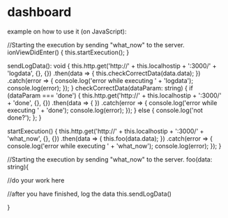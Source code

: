 # dashboard

example on how to use it (on JavaScript):

 //Starting the execution by sending "what_now" to the server.	
 ionViewDidEnter() {
    this.startExecution();
  }


 sendLogData(): void {
    this.http.get('http://' + this.localhostip + ':3000/' + 'logdata', {}, {})
      .then(data => {
        this.checkCorrectData(data.data);
      })
      .catch(error => {
        console.log('error while executing ' + 'logdata');
        console.log(error);
      });
  }
  checkCorrectData(dataParam: string) {
    if (dataParam === 'done') {
      this.http.get('http://' + this.localhostip + ':3000/' + 'done', {}, {})
        .then(data => { })
        .catch(error => {
          console.log('error while executing ' + 'done');
          console.log(error);
        });
    } else { console.log('not done?'); };
  }

  startExecution() {
    this.http.get('http://' + this.localhostip + ':3000/' + 'what_now', {}, {})
      .then(data => {
        this.foo(data.data);
      })
      .catch(error => {
        console.log('error while executing ' + 'what_now');
        console.log(error);
      });
  }
  
  //Starting the execution by sending "what_now" to the server.	
  foo(data: string){
  
  //do your work here
  
  //after you have finished, log the data
  this.sendLogData()
  
  
  }
  
